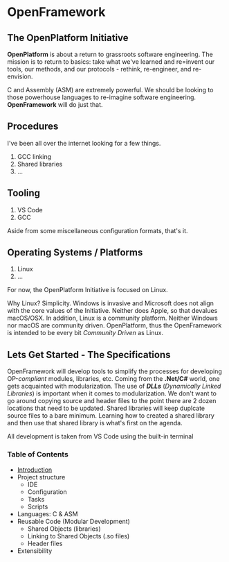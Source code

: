 # OpenFramework
## The OpenPlatform Initiative

**OpenPlatform** is about a return to grassroots software engineering. The mission is to return to basics: take what we've learned and re=invent our tools, our methods, and our protocols - rethink, re-engineer, and re-envision.

C and Assembly (ASM) are extremely powerful. We should be looking to those powerhouse languages to re-imagine software engineering. **OpenFramework** will do just that.

## Procedures
I've been all over the internet looking for a few things.

1. GCC linking
2. Shared libraries
3. ...

## Tooling
1. VS Code
2. GCC

Aside from some miscellaneous configuration formats, that's it.

## Operating Systems / Platforms
1. Linux
2. ...

For now, the OpenPlatform Initiative is focused on Linux.

Why Linux? Simplicity. Windows is invasive and Microsoft does not align with the core values of the Initiative. Neither does Apple, so that devalues macOS/OSX. In addition, Linux is a community platform. Neither Windows nor macOS are community driven. OpenPlatform, thus the OpenFramework is intended to be every bit *Community Driven* as Linux.

## Lets Get Started - The Specifications
OpenFramework will develop tools to simplify the processes for developing OP-*compliant* modules, libraries, etc. Coming from the **.Net/C#** world, one gets acquainted with modularization. The use of ***DLLs*** (*Dynamically Linked Libraries*) is important when it comes to modularization. We don't want to go around copying source and header files to the point there are 2 dozen locations that need to be updated. Shared libraries will keep duplcate source files to a bare minimum. Learning how to created a shared library and then use that shared library is what's first on the agenda.

All development is taken from VS Code using the built-in terminal

### Table of Contents
- [Introduction](wiki/intro.md)
- Project structure
  - IDE
  - Configuration
  - Tasks
  - Scripts
- Languages: C & ASM
- Reusable Code (Modular Development)
  - Shared Objects (libraries)
  - Linking to Shared Objects (.so files)
  - Header files
- Extensibility

